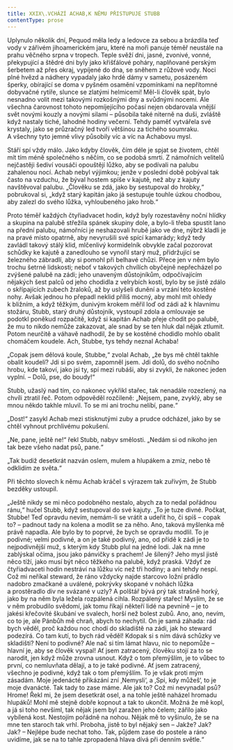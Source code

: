 ```yaml
---
title: XXIX\.VCHÁZÍ ACHAB,K NĚMU PŘISTUPUJE STUBB
contentType: prose
---
```


  

Uplynulo několik dní, Pequod měla ledy a ledovce za sebou a brázdila teď vody v zářivém jihoamerickém jaru, které na moři panuje téměř neustále na prahu věčného srpna v tropech. Teple svěží dni, jasné, zvonivé, vonné, překypující a štědré dni byly jako křišťálové poháry, naplňované perským šerbetem až přes okraj, vypíjené do dna, se sněhem z růžové vody. Noci plné hvězd a nádhery vypadaly jako hrdé dámy v sametu, posázeném šperky, obírající se doma v pyšném osamění vzpomínkami na nepřítomné dobyvačné rytíře, slunce se zlatými helmicemi! Měl-li člověk spát, bylo nesnadno volit mezi takovými rozkošnými dny a svůdnými nocemi. Ale všechna čarovnost tohoto nepomíjejícího počasí nejen obdarovala vnější svět novými kouzly a novými silami – působila také niterně na duši, zvláště když nastaly tiché, lahodné hodiny večerní. Tehdy paměť vytvářela své krystaly, jako se průzračný led tvoří většinou za tichého soumraku. A všechny tyto jemné vlivy působily víc a víc na Achabovu mysl.

Stáří spí vždy málo. Jako kdyby člověk, čím déle je spjat se životem, chtěl mít tím méně společného s něčím, co se podobá smrti. Z námořních velitelů nejčastěji šediví vousáči opouštějí lůžko, aby se podívali na palubu zahalenou nocí. Achab nebyl výjimkou; jenže v poslední době pobýval tak často na vzduchu, že býval hostem spíše v kajutě, než aby z kajuty navštěvoval palubu. „Člověku se zdá, jako by sestupoval do hrobky,“ pobrukoval si, „když starý kapitán jako já sestupuje touhle úzkou chodbou, aby zalezl do svého lůžka, vyhloubeného jako hrob.“

Proto téměř každých čtyřiadvacet hodin, když byly rozestavěny noční hlídky a skupina na palubě střežila spánek skupiny dole, a bylo-li třeba spustit lano na přední palubu, námořníci je neshazovali hrubě jako ve dne, nýbrž kladli je na pravé místo opatrně, aby nevyrušili své spící kamarády; když tedy zavládl takový stálý klid, mlčenlivý kormidelník obvykle začal pozorovat schůdky ke kajutě a zanedlouho se vynořil starý muž, přidržující se železného zábradlí, aby si pomohl při belhavé chůzi. Přece jen v něm bylo trochu šetrné lidskosti; neboť v takových chvílích obyčejně nepřecházel po zvýšené palubě na zádi; jeho unaveným důstojníkům, odpočívajícím nějakých šest palců od jeho chodidla z velrybích kostí, bylo by se jistě zdálo o skřípajících zubech žraloků, až by uslyšeli dunění a vrzání této kostěné nohy. Avšak jednou ho přepadl neklid příliš mocný, aby mohl mít ohledy k bližním, a když těžkým, dunivým krokem měřil loď od zádi až k hlavnímu stožáru, Stubb, starý druhý důstojník, vystoupil zdola a omlouvaje se podotkl poněkud rozpačitě, když si kapitán Achab přeje chodit po palubě, že mu to nikdo nemůže zakazovat, ale snad by se ten hluk dal nějak ztlumit. Potom neurčitě a váhavě nadhodil, že by se kostěné chodidlo mohlo obalit chomáčem koudele. Ach, Stubbe, tys tehdy neznal Achaba!

„Copak jsem dělová koule, Stubbe,“ zvolal Achab, „že bys mě chtěl takhle obalit koudelí? Jdi si po svém, zapomněl jsem. Jdi dolů, do svého nočního hrobu, kde takoví, jako jsi ty, spí mezi rubáši, aby si zvykli, že nakonec jeden vyplní. – Dolů, pse, do boudy!“

Stubb, užaslý nad tím, co nakonec vykřikl stařec, tak nenadále rozezlený, na chvíli ztratil řeč. Potom odpověděl rozčileně: „Nejsem, pane, zvyklý, aby se mnou někdo takhle mluvil. To se mi ani trochu nelíbí, pane.“

„Dost!“ zasykl Achab mezi stisknutými zuby a prudce odcházel, jako by se chtěl vyhnout prchlivému pokušení.

„Ne, pane, ještě ne!“ řekl Stubb, nabyv smělosti. „Nedám si od nikoho jen tak beze všeho nadat psů, pane.“

„Tak budiž desetkrát nazván oslem, mulem a hlupákem a zmiz, nebo tě odklidím ze světa.“

Při těchto slovech k němu Achab kráčel s výrazem tak zuřivým, že Stubb bezděky ustoupil.

„Ještě nikdy se mi něco podobného nestalo, abych za to nedal pořádnou ránu,“ hučel Stubb, když sestupoval do své kajuty. „To je tuze divné. Počkat, Stubbe! Teď opravdu nevím, nemám-li se vrátit a udeřit ho, či spíš – copak to? – padnout tady na kolena a modlit se za něho. Ano, taková myšlenka mě právě napadla. Ale bylo by to poprvé, že bych se opravdu modlil. To je podivné; velmi podivné, a on je také podivný, ano, od přídě k zádi je to nejpodivnější muž, s kterým kdy Stubb plul na jedné lodi. Jak na mne zablýskal očima, jsou jako pánvičky s prachem! Je šílený? Jeho mysl jistě něco tíží, jako musí být něco těžkého na palubě, když praská. Vždyť ze čtyřiadvaceti hodin nestráví na lůžku víc než tři hodiny; a ani tehdy nespí. Což mi neříkal steward, že ráno vždycky najde starcovo ložní prádlo nadobro zmačkané a uválené, pokrývky skopané v nohách lůžka a prostěradlo div ne svázané v uzly? A polštář bývá prý tak strašně horký, jako by na něm byla ležela rozpálená cihla. Rozpálený stařec! Myslím, že se v něm probudilo svědomí, jak tomu říkají někteří lidé na pevnině – je to jakési křečovité škubání ve svalech, horší než bolest zubů. Ano, ano, nevím, co to je, ale Pánbůh mě chraň, abych to nechytil. On je samá záhada: rád bych věděl, proč každou noc chodí do skladiště na zádi, jak ho steward podezírá. Co tam kutí, to bych rád věděl! Kdopak si s ním dává schůzky ve skladišti? Není to podivné? Ale nač si tím lámat hlavu, nic to nepomůže – hlavní je, aby se člověk vyspal! Ať jsem zatracený, člověku stojí za to se narodit, jen když může zrovna usnout. Když o tom přemýšlím, je to vůbec to první, co nemluvňata dělají, a to je také podivné. Ať jsem zatracený, všechno je podivné, když tak o tom přemýšlím. To je však proti mým zásadám. Moje jedenácté přikázání zní ‚Nemysli‘, a ‚Spi, kdy můžeš‘, to je moje dvanácté. Tak tady to zase máme. Ale jak to? Což mi nevynadal psů? Hrome! Řekl mi, že jsem desetkrát osel, a na tohle ještě naházel hromadu hlupáků! Mohl mě stejně dobře kopnout a tak to ukončit. Možná že mě kopl, a já si toho nevšiml, tak nějak jsem byl zaražen jeho čelem; zářilo jako vybílená kost. Nestojím pořádně na nohou. Nějak mě to vyšinulo, že se na mne ten staroch tak vrhl. Proboha, jistě to byl nějaký sen – Jakže? Jak? Jak? – Nejlépe bude nechat toho. Tak, půjdem zase do postele a ráno uvidíme, jak se na to tahle zpropadená hlava dívá při denním světle.“
